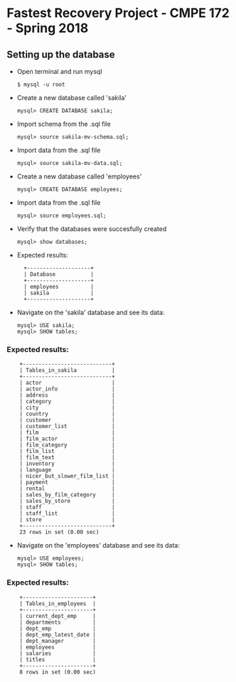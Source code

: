 # Fastest Recovery Project - CMPE 172 - Spring 2018
## Setting up the database
- Open terminal and run mysql 
    
      $ mysql -u root 
- Create a new database called 'sakila'
  
      mysql> CREATE DATABASE sakila;
- Import schema from the .sql file

      mysql> source sakila-mv-schema.sql;
- Import data from the .sql file

      mysql> source sakila-mv-data.sql;
- Create a new database called 'employees'

      mysql> CREATE DATABASE employees;
- Import data from the .sql file

      mysql> source employees.sql;
- Verify that the databases were succesfully created

      mysql> show databases;
- Expected results: 

        +--------------------+
        | Database           |
        +--------------------+
        | employees          |
        | sakila             |
        +--------------------+
- Navigate on the 'sakila' database and see its data:

      mysql> USE sakila;
      mysql> SHOW tables;
### Expected results:

        +----------------------------+
        | Tables_in_sakila           |
        +----------------------------+
        | actor                      |
        | actor_info                 |
        | address                    |
        | category                   |
        | city                       |
        | country                    |
        | customer                   |
        | customer_list              |
        | film                       |
        | film_actor                 |
        | film_category              |
        | film_list                  |
        | film_text                  |
        | inventory                  |
        | language                   |
        | nicer_but_slower_film_list |
        | payment                    |
        | rental                     |
        | sales_by_film_category     |
        | sales_by_store             |
        | staff                      |
        | staff_list                 |
        | store                      |
        +----------------------------+
        23 rows in set (0.00 sec)
- Navigate on the 'employees' database and see its data:

      mysql> USE employees;
      mysql> SHOW tables;
### Expected results:

        +----------------------+
        | Tables_in_employees  |
        +----------------------+
        | current_dept_emp     |
        | departments          |
        | dept_emp             |
        | dept_emp_latest_date |
        | dept_manager         |
        | employees            |
        | salaries             |
        | titles               |
        +----------------------+
        8 rows in set (0.00 sec)
